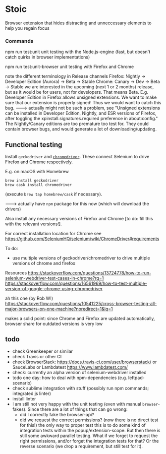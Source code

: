 # Stoic
Browser extension that hides distracting and unneccessary elements to help you regain focus

### Commands
npm run test:unit
unit testing with the Node.js-engine (fast, but doesn't catch quirks in browser implementations)

npm run test:unit-browser
unit testing with Firefox and Chrome

note the different terminology in Release channels
Firefox: Nightly -> Developer Edition (Aurora) -> Beta -> Stable
Chrome: Canary -> Dev -> Beta -> Stable
we are interested in the upcoming (next 1 or 2 months) release, but as it would be for users, not for developers. That means Beta. E.g. Developer Edition in Firefox allows unsigned extensions. We want to make sure that our extension is properly signed! Thus we would want to catch this bug.
    ---> actually might not be such a problem, see
    "Unsigned extensions can be installed in Developer Edition, Nightly, and ESR versions of Firefox, after toggling the xpinstall.signatures.required preference in about:config."
The Nightly/Canary editions are too premature too test for. They could contain browser bugs, and would generate a lot of downloading/updating.


## Functional testing
Install `geckodriver` and [`chromedriver`](https://github.com/SeleniumHQ/selenium/wiki/ChromeDriver). These connect Selenium to drive Firefox and Chrome respectively.

E.g. on macOS with Homebrew

    brew install geckodriver
    brew cask install chromedriver

(execute `brew tap homebrew/cask` if necessary).

---> actually have `npm` package for this now (which will download the drivers)

Also install any necessary versions of Firefox and Chrome [to do: fill this with the relevant versions!].

For correct installation location for Chrome see https://github.com/SeleniumHQ/selenium/wiki/ChromeDriver#requirements

To do: 
- use multiple versions of geckodriver/chromedriver to drive multiple versions of chrome and firefox

Resources
https://stackoverflow.com/questions/13724778/how-to-run-selenium-webdriver-test-cases-in-chrome?rq=1
https://stackoverflow.com/questions/16561969/how-to-test-multiple-version-of-google-chrome-using-chromedriver

ah this one (by Rob W!)
https://stackoverflow.com/questions/10541225/cross-browser-testing-all-major-browsers-on-one-machine?noredirect=1&lq=1

makes a solid point: since Chrome and Firefox are updated automatically, browser share for outdated versions is very low


## todo
- check Greenkeeper or similar
- check Travis or other CI
- check BrowserStack: https://docs.travis-ci.com/user/browserstack/ or SauceLabs or Lambdatest https://www.lambdatest.com/
- check: currently an alpha version of selenium-webdriver installed
- todo one day: how to deal with npm-dependencies (e.g. leftpad-scenario)
- check sublime integration with stuff (possibly run npm commands; integrated js linter)
- install linter
- I am still not very happy with the unit testing (even with manual `browser`-fakes). Since there are a lot of things that can go wrong:
    - did I correctly fake the browser-api?
    - did we request the correct permissions? (now there is no direct test for this!)
the only way to proper test this is to do some kind of integration tests within the popup/extension-scope. But then there is still some awkward parallel testing. What if we forget to request the right permissions, and/or forget the integration tests for that? Or the reverse scenario (we drop a requirement, but still test for it).
